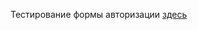 Тестирование формы авторизации [здесь](https://github.com/alicelav/Testing_forms/blob/main/testing_log-in_form.ods)
